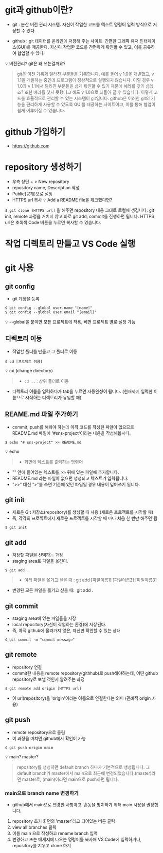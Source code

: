 # git과 github이란?
- git : 분산 버전 관리 시스템. 자신이 작업한 코드를 텍스트 명령어 입력 방식으로 저장할 수 있다.

- github : git 데이터를 온라인에 저장해 주는 사이트. 간편한 그래픽 유저 인터페이스(GUI)를 제공한다. 자신이 작업한 코드를 간편하게 확인할 수 있고, 이를 공유하여 협업할 수 있다.

💡 버전관리? git은 왜 쓰는걸까요? 
> git은 이전 기록과 달라진 부분들을 기록합니다. 예를 들어 v 1.0을 개발했고, v 1.1을 개발하는 중인데 프로그램이 정상적으로 실행되지 않습니다. 이럴 경우 v 1.0과 v 1.1에서 달라진 부분들을 쉽게 확인할 수 있기 때문에 에러를 찾기 쉽겠죠? 또한 에러를 찾지 못했다고 해도 v 1.0으로 되돌아 갈 수 있습니다. 이렇게 코드를 효율적으로 관리할 수 있는 시스템이 git입니다.
github은 이러한 git의 기능을 편리하게 사용할 수 있도록 GUI를 제공하는 사이트이고, 이를 통해 협업이 쉽게 이루어질 수 있습니다.

# github 가입하기
- https://github.com
# repository 생성하기
- 우측 상단 + > New repository
- repository name, Description 작성
- Public(공개)으로 설정
- HTTPS url 복사
💡 Add a README file을 체크했다면?
> 
`$ git clone [HTTPS url]` 을 해주면 repository 내용 그대로 로컬에 생깁니다.
git init, remote 과정을 거치지 않고 바로 git add, commit를 진행하면 됩니다.
HTTPS url은 초록색 Code 버튼을 누르면 복사할 수 있습니다.

# 작업 디렉토리 만들고 VS Code 실행
# git 사용
## git config 
- git 계정을 등록
```
$ git config --global user.name "[name]"
$ git config --global user.email "[email]"
```

💡 --global을 붙이면 모든 프로젝트에 적용, 빼면 프로젝트 별로 설정 가능

## 디렉토리 이동
- 작업할 폴더를 만들고 그 폴더로 이동
```
$ cd [프로젝트 이름]
```
💡 cd (change directory)
> - `cd ..` : 상위 폴더로 이동
- 디렉토리 이름을 입력하다가 tab을 누르면 자동완성이 됩니다. 
(현재까지 입력한 이름으로 시작하는 디렉토리가 유일할 때)

## REAME.md 파일 추가하기
- commit, push를 해봐야 하는데 아직 코드를 작성한 파일이 없으므로 README.md 파일에 '#sns-project'이라는 내용을 작성해봅시다.
```
$ echo "# sns-project" >> README.md
```
💡 echo
> - 화면에 텍스트를 출력하는 명령어
- "" 안에 들어있는 텍스트를 >> 뒤에 있는 파일에 추가합니다.
- README.md 라는 파일이 없으면 생성되고 텍스트가 입력됩니다.
- ">>" 대신 ">"를 쓰면 기존에 있던 파일일 경우 내용이 덮어쓰기 됩니다.

## git init
- 새로운 Git 저장소(repository)를 생성할 때 사용 (새로운 프로젝트를 시작할 때)
- 즉, 각각의 프로젝트에서 새로운 프로젝트를 시작할 때 마다 처음 한 번만 해주면 됨
```
$ git init
```

## git add
- 저장할 파일을 선택하는 과정
- staging area로 파일을 옮긴다.
```
$ git add .
```
> - 여러 파일을 옮기고 싶을 때 : git add [파일이름1] [파일이름2] [파일이름3]
- 변경된 모든 파일을 옮기고 싶을 때:  git add .


## git commit
- staging area에 있는 파일들을 저장
- local repository(자신이 작업하는 환경)에 저장된다.
- 즉, 아직 github에 올라가지 않은, 자신만 확인할 수 있는 상태
```
$ git commit -m "commit message"
```
## git remote
- repository 연결
- commit한 내용을 remote repository(githhub)로 push해야하는데,
어떤 github repository로 보낼 것인지 알려주는 과정
```
$ git remote add origin [HTTPS url]
```
- 이 url(repository)을 'origin'이라는 이름으로 연결한다는 의미 (관례적 origin 사용)

## git push
- remote repository으로 올림
- 이 과정을 마치면 github에서 확인이 가능
```
$ git push origin main
```
💡 main? master?
> repository를 생성하면 default branch 하나가 기본적으로 생성됩니다. 그 default branch가 master에서 main으로 최근에 변경되었습니다.(master)라면 master로, (main)이라면 main으로 push하면 됩니다.

### main으로 branch name 변경하기

- github에서 main으로 변경한 사항이고, 혼동을 방지하기 위해 main 사용을 권장합니다.
1. repository 초기 화면의 'master'라고 되어있는 버튼 클릭
2. view all branches 클릭
3. 이름 main 으로 작성하고 rename branch 입력
4. 변경하고 뜨는 메세지에 나오는 명령어를 복사해 VS Code에 입력하거나, repository를 지우고 clone 하기